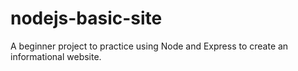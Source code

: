 # nodejs-basic-site
A beginner project to practice using Node and Express to create an informational website.
